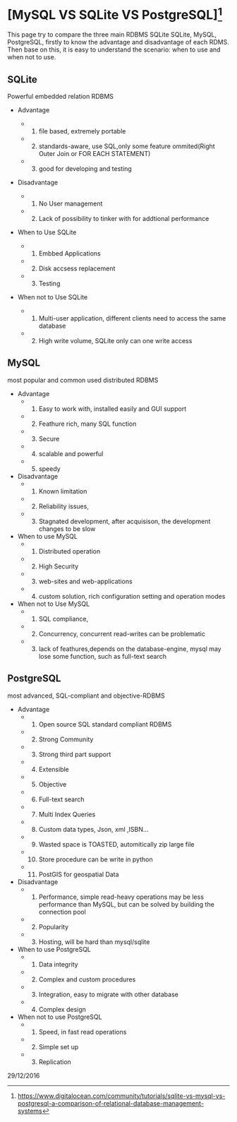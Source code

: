 # [MySQL VS SQLite VS PostgreSQL][^1]

This page try to compare the three main RDBMS SQLite SQLite, MySQL, PostgreSQL, firstly to know the advantage and disadvantage of each RDMS. Then base on this, it is easy to understand the scenario: when to use and when not to use.   


## SQLite
Powerful embedded relation RDBMS
- Advantage
 	- 1. file based, extremely portable
	- 2. standards-aware, use SQL,only some feature ommited(Right Outer Join or FOR EACH STATEMENT)
	- 3. good for developing and testing
- Disadvantage
	- 1. No User management
	- 2. Lack of possibility to tinker with for addtional performance

- When to Use SQLite
	- 1. Embbed Applications
	- 2. Disk accsess replacement
	- 3. Testing

- When not to Use SQLite
	- 1. Multi-user application, different clients need to access the same database 
	- 2. High write volume, SQLite only can one write access

## MySQL
most popular and common used distributed RDBMS
- Advantage
	- 1. Easy to work with, installed easily and GUI support
	- 2. Feathure rich, many SQL function
	- 3. Secure
	- 4. scalable and powerful
	- 5. speedy
- Disadvantage
	- 1. Known limitation
	- 2. Reliability issues, 
	- 3. Stagnated development, after acquisison, the development changes to be slow
- When to use MySQL
	- 1. Distributed operation
	- 2. High Security
	- 3. web-sites and web-applications
	- 4. custom solution, rich configuration setting and operation modes
- When not to Use MySQL
	- 1. SQL compliance, 
	- 2. Concurrency, concurrent read-writes can be problematic
	- 3. lack of feathures,depends on the database-engine, mysql may lose some function, such as full-text search

## PostgreSQL
most advanced, SQL-compliant and objective-RDBMS
- Advantage
	- 1. Open source SQL standard compliant RDBMS
	- 2. Strong Community
	- 3. Strong third part support
	- 4. Extensible
	- 5. Objective
	- 6. Full-text search
	- 7. Multi Index Queries
	- 8. Custom data types, Json, xml ,ISBN...
	- 9. Wasted space is TOASTED, automitically zip large file
	- 10. Store procedure can be write in python
	- 11. PostGIS for geospatial Data
- Disadvantage
	- 1. Performance, simple read-heavy operations may be less performance than MySQL, but can be solved by building the connection pool
	- 2. Popularity
	- 3. Hosting, will be hard than mysql/sqlite
- When to use PostgreSQL 
	- 1. Data integrity
	- 2. Complex and custom procedures
	- 3. Integration, easy to migrate with other database
	- 4. Complex design
- When not to use PostgreSQL
	- 1. Speed, in fast read operations
	- 2. Simple set up
	- 3. Replication


[^1]: https://www.digitalocean.com/community/tutorials/sqlite-vs-mysql-vs-postgresql-a-comparison-of-relational-database-management-systems


29/12/2016

